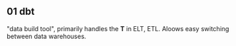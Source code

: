 ## 01 dbt
"data build tool", primarily handles the **T** in ELT, ETL. Aloows easy switching between data warehouses.

